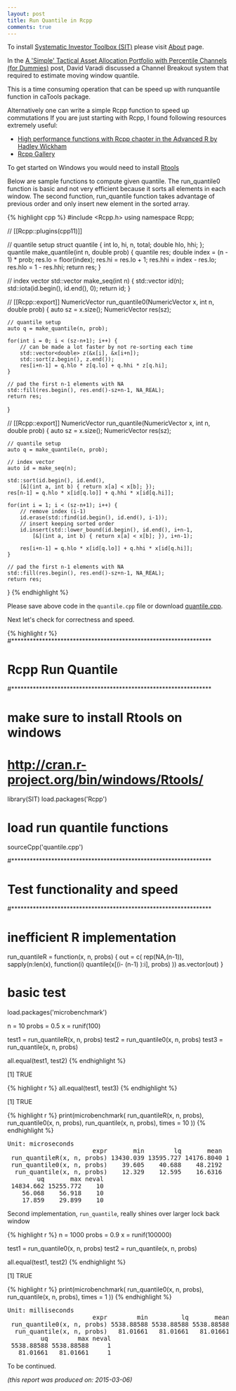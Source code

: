 ```yaml
---
layout: post
title: Run Quantile in Rcpp
comments: true
---
```



To install [Systematic Investor Toolbox (SIT)](https://github.com/systematicinvestor/SIT) please visit [About](',base.url,'about) page.





In the [A 'Simple' Tactical Asset Allocation Portfolio with Percentile Channels (for Dummies)](https://cssanalytics.wordpress.com/2015/02/08/a-simple-tactical-asset-allocation-portfolio-with-percentile-channels-for-dummies/)
post, David Varadi discussed a Channel Breakout system that required to estimate moving window quantile.

This is a time consuming operation that can be speed up with runquantile function in caTools package.

Alternatively one can write a simple Rcpp function to speed up commutations If you are just starting 
with Rcpp, I found following resources extremely useful:

* [High performance functions with Rcpp chaoter in the Advanced R by Hadley Wickham](http://adv-r.had.co.nz/Rcpp.html)
* [Rcpp Gallery](http://gallery.rcpp.org/)

To get started on Windows you would need to install [Rtools](http://cran.r-project.org/bin/windows/Rtools/)

Below are sample functions to compute given quantile. The run_quantile0 function is basic and not
very efficient because it sorts all elements in each window. The second function, run_quantile
function takes advantage of previous order and only insert new element in the sorted array.

{% highlight cpp %}
#include <Rcpp.h>
using namespace Rcpp;

// [[Rcpp::plugins(cpp11)]]

// quantile setup
struct quantile {
	int lo, hi, n, total;
	double hlo, hhi;
};
quantile make_quantile(int n, double prob) {
	quantile res;
	double index = (n - 1) * prob;
	res.lo = floor(index);
	res.hi = res.lo + 1;
	res.hhi = index - res.lo;
	res.hlo = 1 - res.hhi;
	return res;	
}

// index vector
std::vector<int> make_seq(int n) {
	std::vector<int> id(n);
	std::iota(id.begin(), id.end(), 0);
	return id;
}

// [[Rcpp::export]]
NumericVector run_quantile0(NumericVector x, int n, double prob) {
	auto sz = x.size();
	NumericVector res(sz);	
	
	// quantile setup
	auto q = make_quantile(n, prob);

    for(int i = 0; i < (sz-n+1); i++) {
    	// can be made a lot faster by not re-sorting each time
    	std::vector<double> z(&x[i], &x[i+n]);
    	std::sort(z.begin(), z.end());    	
        res[i+n-1] = q.hlo * z[q.lo] + q.hhi * z[q.hi];  
    }
    
    // pad the first n-1 elements with NA
    std::fill(res.begin(), res.end()-sz+n-1, NA_REAL);
    return res;	
}

// [[Rcpp::export]]
NumericVector run_quantile(NumericVector x, int n, double prob) {
	auto sz = x.size();
	NumericVector res(sz);	
	
	// quantile setup
	auto q = make_quantile(n, prob);

	// index vector
	auto id = make_seq(n);
	
	std::sort(id.begin(), id.end(), 
		[&](int a, int b) { return x[a] < x[b]; });
	res[n-1] = q.hlo * x[id[q.lo]] + q.hhi * x[id[q.hi]];  	
		
    for(int i = 1; i < (sz-n+1); i++) {
    	// remove index (i-1)
    	id.erase(std::find(id.begin(), id.end(), i-1));
    	// insert keeping sorted order
    	id.insert(std::lower_bound(id.begin(), id.end(), i+n-1, 
    		[&](int a, int b) { return x[a] < x[b]; }), i+n-1);
    
        res[i+n-1] = q.hlo * x[id[q.lo]] + q.hhi * x[id[q.hi]];  
    }
    
    // pad the first n-1 elements with NA
    std::fill(res.begin(), res.end()-sz+n-1, NA_REAL);
    return res;	
}
{% endhighlight %}

Please save above code in the `quantile.cpp` file or download [quantile.cpp](/public/doc/quantile.cpp).

Next let's check for correctness and speed. 


{% highlight r %}
#*****************************************************************
# Rcpp Run Quantile
#*****************************************************************
# make sure to install Rtools on windows
# http://cran.r-project.org/bin/windows/Rtools/
library(SIT)
load.packages('Rcpp')

# load run quantile functions
sourceCpp('quantile.cpp')

#*****************************************************************
# Test functionality and speed
#*****************************************************************
# inefficient R implementation
run_quantileR = function(x, n, probs) {
	out = c( rep(NA,(n-1)), sapply(n:len(x), function(i) quantile(x[(i- (n-1) ):i], probs) ))
	as.vector(out)
}	


# basic test
load.packages('microbenchmark')

n = 10
probs = 0.5
x = runif(100)

test1 = run_quantileR(x, n, probs)
test2 = run_quantile0(x, n, probs)
test3 = run_quantile(x, n, probs)

all.equal(test1, test2)
{% endhighlight %}

[1] TRUE


{% highlight r %}
all.equal(test1, test3)
{% endhighlight %}

[1] TRUE


{% highlight r %}
print(microbenchmark(
	run_quantileR(x, n, probs),
	run_quantile0(x, n, probs),
	run_quantile(x, n, probs),
	times = 10
))
{% endhighlight %}



<pre>
Unit: microseconds
                       expr       min        lq       mean     median
 run_quantileR(x, n, probs) 13430.039 13595.727 14176.8040 14047.3915
 run_quantile0(x, n, probs)    39.605    40.688    48.2192    48.1685
  run_quantile(x, n, probs)    12.329    12.595    16.6316    14.0025
        uq       max neval
 14834.662 15255.772    10
    56.068    56.918    10
    17.859    29.899    10
</pre>
    

Second implementation, `run_quantile`, really shines over larger lock back window


{% highlight r %}
n = 1000
probs = 0.9
x = runif(100000)

test1 = run_quantile0(x, n, probs)
test2 = run_quantile(x, n, probs)

all.equal(test1, test2)
{% endhighlight %}

[1] TRUE


{% highlight r %}
print(microbenchmark(
	run_quantile0(x, n, probs),
	run_quantile(x, n, probs),
	times = 1
))
{% endhighlight %}



<pre>
Unit: milliseconds
                       expr        min         lq       mean     median
 run_quantile0(x, n, probs) 5538.88588 5538.88588 5538.88588 5538.88588
  run_quantile(x, n, probs)   81.01661   81.01661   81.01661   81.01661
         uq        max neval
 5538.88588 5538.88588     1
   81.01661   81.01661     1
</pre>
    

To be continued.


*(this report was produced on: 2015-03-06)*
